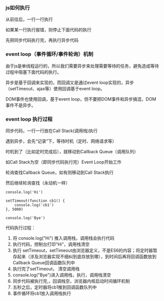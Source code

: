 ### js如何执行

从前往后，一行一行执行

如果某一行执行报错，则停止下面代码的执行

先把同步代码执行完，再执行异步代码
### event loop（事件循环/事件轮询）机制

由于js是单线程运行的，所以我们需要异步来处理需要等待的任务，避免造成等待过程中阻塞下面代码的执行。

异步是基于回调来实现的，而回调又是通过event loop实现的，异步（setTimeout、ajax等）使用回调基于event loop。

DOM事件也使用回调，基于event loop，但不要把DOM事件和异步搞混，DOM事件不是异步。

### event loop 执行过程

同步代码，一行一行放在Call Stack(调用栈)执行

遇到异步，会先“记录”下，等待时机（定时、网络请求等）

时机到了（比如定时完成后），就移动到Callback Queue（调用队列）

如Call Stack为空（即同步代码执行完）Event Loop开始工作

轮询查找Callback Queue，如有则移动到Call Stack执行

然后继续轮询查找（永动机一样）

```
console.log('Hi')

setTimeout(function cb1() {
    console.log('cb1')
}, 5000)

console.log('Bye')
```

代码执行过程：
1. 将 console.log("Hi") 推入调用栈，调用栈会执行代码
2. 执行代码，控制台打印“Hi”，调用栈清空
3. 执行 setTimeout，setTimeout由浏览器定义，不是ES6的内容；将定时器暂存起来（涉及浏览器实现不细纠到底存放到哪），到时间后再将回调函数放到Callback Queue回调函数队列中
4. 执行完了setTimeout， 清空调用栈
5. console.log("Bye")进入调用栈，执行，调用栈清空
6. 同步代码被执行完,，回调栈空，浏览器内核启动时间循环机制
7. 五秒之后，定时器将cb1推到回调函数队列中
8. 事件循环将cb1放入调用栈执行